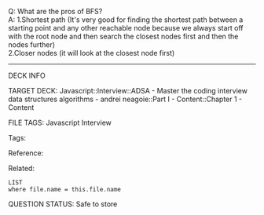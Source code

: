 Q: What are the pros of BFS?  
A: 1.Shortest path (It's very good for finding the shortest path between a starting point and any other reachable node because we always start off with the root node and then search the closest nodes first and then the nodes further)  
2.Closer nodes (it will look at the closest node first)


---

DECK INFO

TARGET DECK: Javascript::Interview::ADSA - Master the coding interview data structures algorithms - andrei neagoie::Part I - Content::Chapter 1 - Content

FILE TAGS: Javascript Interview

Tags:

Reference:

Related:

```dataview
LIST
where file.name = this.file.name
```

QUESTION STATUS: Safe to store